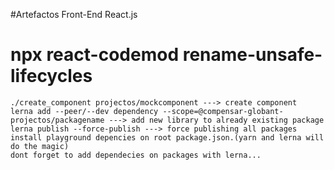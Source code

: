 #Artefactos Front-End React.js

# npx react-codemod rename-unsafe-lifecycles

```
./create_component projectos/mockcomponent ---> create component
lerna add --peer/--dev dependency --scope=@compensar-globant-projectos/packagename ---> add new library to already existing package
lerna publish --force-publish ---> force publishing all packages
install playground depencies on root package.json.(yarn and lerna will do the magic)
dont forget to add dependecies on packages with lerna...
```
